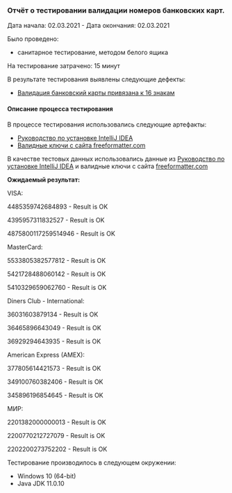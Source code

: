 ###  **Отчёт о тестировании валидации номеров банковских карт.**
Дата начала: 02.03.2021 - Дата окончания: 02.03.2021

Было проведено:
-  санитарное тестирование, методом белого ящика


На тестирование затрачено:  15 минут

В результате тестирования выявлены следующие дефекты:
- [Валидация банковский карты привязана к 16 знакам](https://github.com/alexpg27/Credit-Card-Number-Validator/issues/1 "Валидация банковский карты привязана к 16 знакам")

####  **Описание процесса тестирования**

В процессе тестирования использовались следующие артефакты:

- [Руководство по установке IntelliJ IDEA](https://github.com/netology-code/javaqa-homeworks/blob/master/intro/idea.md "Руководство по установке IntelliJ IDEA")
- [Валидные ключи с сайта freeformatter.com](https://www.freeformatter.com/credit-card-number-generator-validator.html "валидные ключи с сайта freeformatter.com")

В качестве тестовых данных использовались данные из [Руководство по установке IntelliJ IDEA](https://github.com/netology-code/javaqa-homeworks/blob/master/intro/idea.md "Руководство по установке IntelliJ IDEA") и валидные ключи с сайта [freeformatter.com](https://www.freeformatter.com/credit-card-number-generator-validator.html "freeformatter.com")

**Ожидаемый результат:**

VISA:

4485359742684893 - Result is OK

4395957311832527 - Result is OK

4875800117259514946 - Result is OK

MasterCard:

5533805382577812 - Result is OK

5421728488060142 - Result is OK

5410329659062760 - Result is OK

Diners Club - International:

36031603879134 - Result is OK

36465896643049 - Result is OK

36929294643935 - Result is OK

American Express (AMEX):

377805614421573 - Result is OK

349100760382406 - Result is OK

345896196854645 - Result is OK

МИР: 

2201382000000013 - Result is OK

2200770212727079 - Result is OK

2202200273752202 - Result is OK

Тестирование производилось в следующем окружении:

- Windows 10 (64-bit)
- Java JDK 11.0.10
